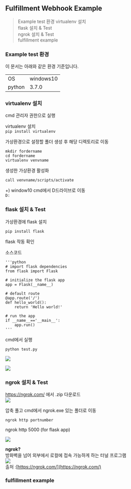 ## Fulfillment Webhook Example  
 
 > Example test 환경
 > virtualenv 설치  
 > flask 설치 & Test  
 > ngrok 설치 & Test  
 > fulfillment example    
 
 ### Example test 환경
 
이 문서는 아래와 같은 환경 기준입니다.
  
|  |  |  
|--|--|  
| OS | windows10 |  
| python | 3.7.0 |    

### virtualenv 설치   

cmd 관리자 권한으로 실행  

virtualenv 설치  
`pip install virtualenv`  

가상환경으로 설정할 폴더 생성 후 해당 디렉토리로 이동  

    mkdir fordername  
    cd fordername  
    virtualenv venvname    

생성한 가상환경 활성화  

    call venvname/scripts/activate  

+) window10 cmd에서 D드라이브로 이동  
`D:`  


### flask 설치 & Test   

가상환경에 flask 설치

    pip install flask  

flask 작동 확인 

소스코드  

    '''python
    # import flask dependencies  
    from flask import Flask  
    
    # initialize the flask app  
    app = Flask(__name__)
    
    # default route  
    @app.route('/')
    def hello_world():
	    return 'Hello world!'
	    
	# run the app
	if __name__=='__main__':
		app.run()
    '''
    
cmd에서 실행

    python test.py  

![
](https://lh3.googleusercontent.com/Tv_5Esg7Ni_pXUzJ5dxkMDkci__Rk_iR3mnvqzsQarL0hlgJz52u7WxFijgU8JxKK2QQIAumP5a0 "flask")  

![
  ](https://lh3.googleusercontent.com/2gMm9ha5CdG6sAEERiya_prxWa3XCwrjX3TBw9ZMUNYT_gNd1GpSNsgEezE5zOO6SqkEb7G3L9yv "flask2")  

### ngrok 설치 & Test    

https://ngrok.com/ 에서 .zip 다운로드  
![
](https://lh3.googleusercontent.com/LnSbRKQQi2A8uktsBLF52Jp4kuukyiZVRIF9ysj54fEXLG3ITnVsjYqHqjehwuo-tqFC4hurtLKO "ngrok")  

압축 풀고 cmd에서 ngrok.exe 있는 폴더로 이동

    ngrok http portnumber  
ngrok http 5000 (for flask app)  

![
](https://lh3.googleusercontent.com/wyf7gR-snqaHOpQU0CzscAl2Rw2Jkwa9jG_UfQ29IhtDazm8-DI8CJgXXSDrOCQHMVxL0iTglWxb "ngrok2")  

**ngrok?**  
방화벽을 넘어 외부에서 로컬에 접속 가능하게 하는 터널 프로그램  
![
](https://lh3.googleusercontent.com/vyy_IjrEMzWD13LF31gX5sMfZRGPLAzyP33C7rthaJdce7P8yeJfL_q4zRbfEPFSxvG0lX3I39Qu "ngrok3")  
출처 :[https://ngrok.com/](https://ngrok.com/)  


### fulfillment example   



<!--stackedit_data:
eyJoaXN0b3J5IjpbLTE1MjUzNTMwMjNdfQ==
-->
